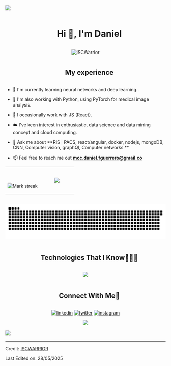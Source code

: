 <!---## 👋 hello!
I'm Daniel. I am passionate about technology and enjoy working on projects that explore the potential of data. My experience covers open source databases, programming, networking and servers. I am enthusiastic about applying data science and data mining concepts into practical solutions, and have a strong interest in algorithms, heuristics and statistics.

## 👋¡Hola! 
Soy Daniel. Soy un apasionado de las tecnologías y disfruto trabajar en proyectos que exploran el potencial de los datos. Mi experiencia abarca bases de datos, programación, redes y servidores de código abierto. Me entusiasma aplicar conceptos de ciencia de datos y minería de datos en soluciones prácticas, además tengo un fuerte interés en algoritmos, heurísticas y estadísticas.

## 
- [@iscwarrior](https://www.github.com/iscwarrior)
<!---
iscwarrior/iscwarrior is a ✨ special ✨ repository because its `README.md` (this file) appears on your GitHub profile.
You can click the Preview link to take a look at your changes.
--->


<!--horizontal divider(gradiant)-->
<img src="https://user-images.githubusercontent.com/73097560/115834477-dbab4500-a447-11eb-908a-139a6edaec5c.gif">

<!--h1 without bottom border-->
<div id="user-content-toc">
  <ul align="center">
    <summary><h1 style="display: inline-block">Hi 👋, I'm Daniel</h1></summary>
  </ul>
</div>


<!--- snake -->
<div align="center">
  <img  src="https://media.giphy.com/media/SWoSkN6DxTszqIKEqv/giphy.gif"
       alt="ISCWarrior" with="250px" height="200px" /></a>
</div>

<!--h2 without bottom border-->
<div id="user-content-toc">
  <ul align="center">
    <summary><h2 style="display: inline-block">My experience </h2></summary>
  </ul>
</div>

<!--Intro start-->

- 🔭 I'm currently learning neural networks and deep learning..
- 🔭 I'm also working with Python, using PyTorch for medical image analysis.

- 🌱 I occasionally work with JS (React).

- ☁️ I've keen interest in enthusiastic, data science and data mining concept and cloud computing.

<!--- 📝 I regularly write articles on [Hashnode](https://1010nishant.hashnode.dev/)-->

- 💬 Ask me about **RIS | PACS, react/angular, docker, nodejs, mongoDB, CNN, Computer vision, graphQl, Computer networks **

- 📫 Feel free to reach me out **mcc.daniel.fguerrero@gmail.co**

<!--- 🏠 Don't hesitate to drop me a **👋** on Discord –  [1010nishant](https://discordapp.com/users/957722095381540874) my username!
<!--Intro end-->



<!--- stats & Trophy (start) -->
<p align="center">
  <!--- stats (start) -->
<table align="center">
<tr border="none">
<td width="50%" align="center">
  
  <!--- <img  align="center"  src="https://media.giphy.com/media/iY8CRBdQXODJSCERIr/giphy.gif" />-->
  <br></br>
  <img  title="🔥 Get streak stats for your profile at git.io/streak-stats" alt="Mark streak" src="https://github-readme-streak-stats.herokuapp.com/?user=iscwarrior&theme=dark&hide_border=false" /> 
</td>

<td width="50%" align="center">

  <img  align="center"  src="https://github-readme-stats.anuraghazra1.vercel.app/api/top-langs/?username=iscwarrior&theme=dark&hide_border=false&no-bg=true&no-frame=true&langs_count=10"/>
  
  </td>
</tr>
</table>
<!--- stats (end) -->

<div align="center">
  <br>
  <img alt="snake eating my contributions" src="https://raw.githubusercontent.com/codediaz/codediaz/output/github-contribution-grid-snake.svg" />
  <br/>
</div>


</p>        
<!--- stats (end) -->


<!--h1 without bottom border-->
<div id="user-content-toc">
  <ul align="center">
    <summary><h2 style="display: inline-block">Technologies That I Know👨🏻‍💻</h2></summary>
  </ul>
</div>
<!--tech stack icons-->
<p align="center">
  <a href="https://skillicons.dev">
    <img src="https://skillicons.dev/icons?i=aws,php,css,html,sass,docker,postgres,express,firebase,git,github,gitlab,java,js,angular,linux,nginx,mongodb,mysql,nextjs,nodejs,postman,py,react,tailwind,ts,vscode,pytorch,graphql,figma,opencv,gcp,bootstrap,vercel,mariadb,npm,nodemon,ai,appleinsomnia,n8n&perline=15" />
  </a>
</p>


<!-- Connect with me -->
<!--h2 without bottom border-->
<div id="user-content-toc">
  <ul align="center">
    <summary><h2 style="display: inline-block">Connect With Me🤝</h2></summary>
  </ul>
</div>

<!--icons and links-->
<p align="center">
<a href="https://www.linkedin.com/in/df-guerrero/" target="blank"><img align="center" src="https://user-images.githubusercontent.com/88904952/234979284-68c11d7f-1acc-4f0c-ac78-044e1037d7b0.png" alt="linkedin" height="50" width="50" /></a>
<a href="https://twitter.com/iscwarrior" target="blank"><img align="center" src="https://user-images.githubusercontent.com/88904952/234980676-61bfb021-ecc8-48f7-88e6-34c1b06c4a58.png" alt="twitter" height="50" width="50" /></a> 
<a href="https://www.instagram.com/iscwarrior/" target="blank"><img align="center" src="https://user-images.githubusercontent.com/88904952/234981169-2dd1e58f-4b7e-468c-8213-034ba62156c3.png" alt="instagram" height="50" width="50" /></a>
  
</p>


<!--profile visit count-->
<div align="center">
  
[![](https://visitcount.itsvg.in/api?id=1010nishant&icon=3&color=6)](https://visitcount.itsvg.in)
  
</div>


<!--horizontal divider(gradiant)-->
<img src="https://user-images.githubusercontent.com/73097560/115834477-dbab4500-a447-11eb-908a-139a6edaec5c.gif">

----------------------------------------------------------------------
Credit: [ISCWARRIOR](https://github.com/iscwarrior)

Last Edited on: 28/05/2025
